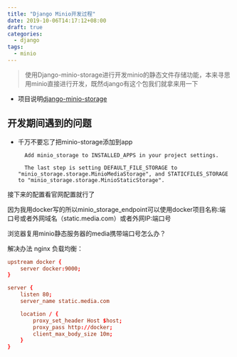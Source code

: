 ```yaml
---
title: "Django Minio开发过程"
date: 2019-10-06T14:17:12+08:00
draft: true
categories:
  - django
tags:
  - minio
---
```


> 使用Django-minio-storage进行开发minio的静态文件存储功能，本来寻思用minio直接进行开发，既然django有这个包我们就拿来用一下

- 项目说明[django-minio-storage](https://django-minio-storage.readthedocs.io/en/latest/)


## 开发期间遇到的问题

- 千万不要忘了把minio-storage添加到app

        Add minio_storage to INSTALLED_APPS in your project settings.

        The last step is setting DEFAULT_FILE_STORAGE to "minio_storage.storage.MinioMediaStorage", and STATICFILES_STORAGE to "minio_storage.storage.MinioStaticStorage".

接下来的配置看官网配置就行了

因为我用docker写的所以minio_storage_endpoint可以使用docker项目名称:端口号或者外网域名（static.media.com）或者外网IP:端口号

浏览器复用minio静态服务器的media携带端口号怎么办？

解决办法 nginx 负载均衡：

```conf
upstream docker {
    server docker:9000;
}

server {
    listen 80;
    server_name static.media.com

    location / {
        proxy_set_header Host $host;
        proxy_pass http://docker;
        client_max_body_size 10m;
    }
}
```